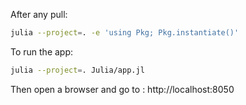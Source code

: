 After any pull:

```bash
julia --project=. -e 'using Pkg; Pkg.instantiate()'
```

To run the app:

```bash
julia --project=. Julia/app.jl
```

Then open a browser and go to : http://localhost:8050